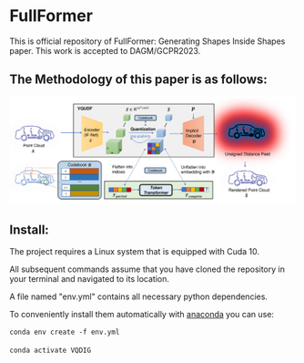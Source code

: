 # FullFormer
This is official repository of FullFormer: Generating Shapes Inside Shapes paper. This work is accepted to DAGM/GCPR2023.
## The Methodology of this paper is as follows:
<img src="Images/method1-1.png" width="900">

## Install:
The project requires a Linux system that is equipped with Cuda 10.

All subsequent commands assume that you have cloned the repository in your terminal and navigated to its location.

A file named "env.yml" contains all necessary python dependencies.

To conveniently install them automatically with [anaconda](https://www.anaconda.com/) you can use:

```
conda env create -f env.yml

conda activate VQDIG
```


